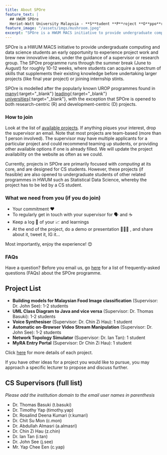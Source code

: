 ```yaml
---
title: About SPOre
feature_text: |
  ## HWUM SPOre
  Heriot-Watt University Malaysia - **S**tudent **P**roject **O**ppo**r**tuniti**e**s
feature_image: "/assets/imgs/mushroom.jpeg"
excerpt: "SPOre is a HWUM MACS initiative to provide undergraduate computing and data science students an early opportunity to experience project work and brew new innovative ideas, under the guidance of a supervisor or research group. The SPOre programme runs through the summer break (June to August), where students can acquire a spectrum of skills that supplements their existing knowledge before undertaking larger projects (like group-based projects or final year project) or joining internship stints. SPOre is modelled after the popularly known UROP programmes found in many leading universities, with the exception that it is open to both research-oriented and development-oriented projects."
---
```


SPOre is a HWUM MACS initiative to provide undergraduate computing and data science students an early opportunity to experience project work and brew new innovative ideas, under the guidance of a supervisor or research group. The SPOre programme runs through the summer break (June to August) for roughly 10-12 weeks, where students can acquire a spectrum of skills that supplements their existing knowledge before undertaking larger projects (like final year project) or joining internship stints.

SPOre is modelled after the popularly known UROP programmes found in [many](http://teaching.eng.cam.ac.uk/content/undergraduate-research-opportunities-programme-urop){:target="_blank"} [leading](https://www.ntu.edu.sg/mse/admissions/undergraduates/current-students/research-scheme/urop){:target="_blank"} [universities](https://www.imperial.ac.uk/urop){:target="_blank"}, with the exception that SPOre is opened to both research-centric (R) and development-centric (D) projects.

### How to join

Look at the list of [available projects](/projects/). If anything piques your interest, drop the supervisor an email. Note that most projects are team-based (more than 1 person involved). The supervisor may have multiple applicants for a particular project and could recommend teaming up students, or providing other available options if one is already filled. We will update the project availability on the website as often as we could.

Currently, projects in SPOre are primarily focused with _computing_ at its core, and are designed for CS students. However, these projects (if feasible) are also opened to undergraduate students of other related programmes in HWUM such as Statistical Data Science, whereby the project has to be led by a CS student.


### What we need from you (if you do join)

- Your commitment ❤️
- To regularly get in touch with your supervisor for 🗣️ and ☕
- Keep a log 📖 of your 📈 and learnings
- At the end of the project, do a demo or presentation 👩🏻‍🏫 , and share about it, tweet it, IG it...

Most importantly, enjoy the experience! 😊

### FAQs

Have a question? Before you email us, go [here](/faqs/) for a list of frequently-asked questions (FAQs) about the SPOre programme.


## Project List

- **Building models for Malaysian Food Image classification** (Supervisor: Dr. John See): 1-2 students
- **UML Class Diagram to Java and vice versa** (Supervisor: Dr. Thomas Basuki): 1-2 students
- **Voice Synthesiser** (Supervisor: Dr. Chin Zi Hau): 1 student
- **Automatic on-Browser Video Stream Manipulation** (Supervisor: Dr. John See): 1-2 students
- **Network Topology Simulator** (Supervisor: Dr. Ian Tan): 1 student
- **MyRA Entry Portal** (Supervisor: Dr Chin Zi Hau): 1 student

Click [here](/projects/) for more details of each project.

If you have other ideas for a project you would like to pursue, you may approach a specific lecturer to propose and discuss further.

## CS Supervisors (full list)

_Please add the institution domain to the email user names in parenthesis_
- Dr. Thomas Basuki (t.basuki)
- Dr. Timothy Yap (timothy.yap)
- Dr. Rosalind Deena Kumari (r.kumari)
- Dr. Chit Su Mon (c.mon)
- Dr. Abdullah Almasri (a.almasri)
- Dr. Chin Zi Hau (z.chin)
- Dr. Ian Tan (i.tan)
- Dr. John See (j.see)
- Mr. Yap Chee Een (c.yap)
